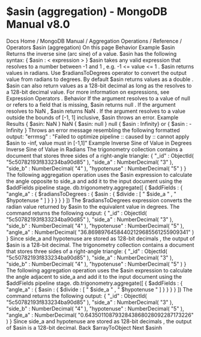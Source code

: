 # $asin (aggregation) - MongoDB Manual v8.0


Docs Home / MongoDB Manual / Aggregation Operations / Reference / Operators $asin (aggregation) On this page Behavior Example $asin Returns the inverse sine (arc sine) of a value. $asin has the following syntax: { $asin : < expression > } $asin takes any valid expression that resolves to a number between -1 and 1 , e.g. -1 <= value <= 1 . $asin returns values in radians. Use $radiansToDegrees operator to convert the output value
from radians to degrees. By default $asin returns values as a double . $asin can also return values as a 128-bit decimal as long as the <expression> resolves to a 128-bit decimal value. For more information on expressions, see Expression Operators . Behavior If the argument resolves to a value of null or refers to a field
that is missing, $asin returns null . If the
argument resolves to NaN , $asin returns NaN .
If the argument resolves to a value outside the bounds of [-1, 1] inclusive, $asin throws an error. Example Results { $asin: NaN } NaN { $asin: null } null { $asin : Infinity} or { $asin : -Infinity } Throws an error message resembling the following formatted
output: "errmsg" : "Failed to optimize pipeline :: caused by :: cannot apply $asin to -inf, value must in [-1,1]" Example Inverse Sine of Value in Degrees Inverse Sine of Value in Radians The trigonometry collection contains a document that
stores three sides of a right-angle triangle: { "_id" : ObjectId( "5c50782193f833234ba90d85" ), "side_a" : NumberDecimal( "3" ), "side_b" : NumberDecimal( "4" ), "hypotenuse" : NumberDecimal( "5" ) } The following aggregation operation uses the $asin expression to calculate the angle opposite
to side_a and add it to the input document using the $addFields pipeline stage. db.trigonometry.aggregate([ { $addFields : { "angle_a" : { $radiansToDegrees : { $asin : { $divide : [ " $side_a " , " $hypotenuse " ] } } } } } ]) The $radiansToDegrees expression converts the
radian value returned by $asin to the equivalent
value in degrees. The command returns the following output: { "_id" : ObjectId( "5c50782193f833234ba90d85" ), "side_a" : NumberDecimal( "3" ), "side_b" : NumberDecimal( "4" ), "hypotenuse" : NumberDecimal( "5" ), "angle_a" : NumberDecimal( "36.86989764584402129685561255909341" ) } Since side_a and hypotenuse are stored as 128-bit decimals , the output of $asin is a 128-bit decimal. The trigonometry collection contains a document that
stores three sides of a right-angle triangle: { "_id" : ObjectId( "5c50782193f833234ba90d85" ), "side_a" : NumberDecimal( "3" ), "side_b" : NumberDecimal( "4" ), "hypotenuse" : NumberDecimal( "5" ) } The following aggregation operation uses the $asin expression to calculate the angle adjacent
to side_a and add it to the input document using the $addFields pipeline stage. db.trigonometry.aggregate([ { $addFields : { "angle_a" : { $asin : { $divide : [ " $side_a " , " $hypotenuse " ] } } } } ]) The command returns the following output: { "_id" : ObjectId( "5c50782193f833234ba90d85" ), "side_a" : NumberDecimal( "3" ), "side_b" : NumberDecimal( "4" ), "hypotenuse" : NumberDecimal( "5" ), "angle_a" : NumberDecimal( "0.6435011087932843868028092287173226" ) } Since side_a and hypotenuse are stored as 128-bit decimals , the output of $asin is a 128-bit decimal. Back $arrayToObject Next $asinh
